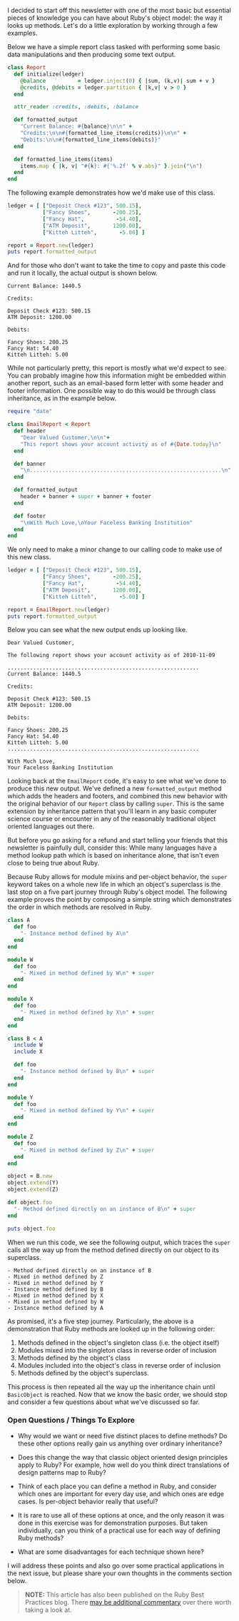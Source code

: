 I decided to start off this newsletter with one of the most basic but essential pieces of knowledge you can have about Ruby's object model: the way it looks up methods. Let's do a little exploration by working through a few examples.

Below we have a simple report class tasked with performing some basic data manipulations and then producing some text output.

```ruby
class Report
  def initialize(ledger)
    @balance          = ledger.inject(0) { |sum, (k,v)| sum + v }
    @credits, @debits = ledger.partition { |k,v| v > 0 }
  end

  attr_reader :credits, :debits, :balance

  def formatted_output
    "Current Balance: #{balance}\n\n" +
    "Credits:\n\n#{formatted_line_items(credits)}\n\n" +
    "Debits:\n\n#{formatted_line_items(debits)}"
  end

  def formatted_line_items(items)
    items.map { |k, v| "#{k}: #{'%.2f' % v.abs}" }.join("\n")
  end
end
```

The following example demonstrates how we'd make use of this class.

```ruby
ledger = [ ["Deposit Check #123", 500.15],
           ["Fancy Shoes",       -200.25],
           ["Fancy Hat",          -54.40],
           ["ATM Deposit",       1200.00],
           ["Kitteh Litteh",       -5.00] ]

report = Report.new(ledger)
puts report.formatted_output
```

And for those who don't want to take the time to copy and paste this code and run it locally, the actual output is shown below.

```
Current Balance: 1440.5

Credits:

Deposit Check #123: 500.15
ATM Deposit: 1200.00

Debits:

Fancy Shoes: 200.25
Fancy Hat: 54.40
Kitteh Litteh: 5.00
```

While not particularly pretty, this report is mostly what we'd expect to see. You can probably imagine how this information might be embedded within another report, such as an email-based form letter with some header and footer information. One possible way to do this would be through class inheritance, as in the example below.

```ruby
require "date"

class EmailReport < Report
  def header
    "Dear Valued Customer,\n\n"+
    "This report shows your account activity as of #{Date.today}\n"
  end

  def banner
    "\n............................................................\n"
  end

  def formatted_output
    header + banner + super + banner + footer
  end

  def footer
    "\nWith Much Love,\nYour Faceless Banking Institution"
  end
end
```

We only need to make a minor change to our calling code to make use of this new class.

```ruby
ledger = [ ["Deposit Check #123", 500.15],
           ["Fancy Shoes",       -200.25],
           ["Fancy Hat",          -54.40],
           ["ATM Deposit",       1200.00],
           ["Kitteh Litteh",       -5.00] ]

report = EmailReport.new(ledger)
puts report.formatted_output
```

Below you can see what the new output ends up looking like.

```
Dear Valued Customer,

The following report shows your account activity as of 2010-11-09

............................................................
Current Balance: 1440.5

Credits:

Deposit Check #123: 500.15
ATM Deposit: 1200.00

Debits:

Fancy Shoes: 200.25
Fancy Hat: 54.40
Kitteh Litteh: 5.00
............................................................

With Much Love,
Your Faceless Banking Institution
```

Looking back at the `EmailReport` code, it's easy to see what we've done to produce this new output. We've defined a new `formatted_output` method which adds the headers and footers, and combined this new behavior with the original behavior of our `Report` class by calling `super`. This is the same extension by inheritance pattern that you'll learn in any basic computer science course or encounter in any of the reasonably traditional object oriented languages out there.

But before you go asking for a refund and start telling your friends that this newsletter is painfully dull, consider this: While many languages have a method lookup path which is based on inheritance alone, that isn't even close to being true about Ruby.

Because Ruby allows for module mixins and per-object behavior, the `super` keyword takes on a whole new life in which an object's superclass is the last stop on a five part journey through Ruby's object model. The following example proves the point by composing a simple string which demonstrates the order in which methods are resolved in Ruby.

```ruby
class A
  def foo
    "- Instance method defined by A\n"
  end
end

module W
  def foo
    "- Mixed in method defined by W\n" + super
  end
end

module X
  def foo
    "- Mixed in method defined by X\n" + super
  end
end

class B < A
  include W
  include X

  def foo
    "- Instance method defined by B\n" + super
  end
end

module Y
  def foo
    "- Mixed in method defined by Y\n" + super
  end
end

module Z
  def foo
    "- Mixed in method defined by Z\n" + super
  end
end

object = B.new
object.extend(Y)
object.extend(Z)

def object.foo
  "- Method defined directly on an instance of B\n" + super
end

puts object.foo
```

When we run this code, we see the following output, which traces the `super` calls all the way up from the method defined directly on our object to its superclass.

```
- Method defined directly on an instance of B
- Mixed in method defined by Z
- Mixed in method defined by Y
- Instance method defined by B
- Mixed in method defined by X
- Mixed in method defined by W
- Instance method defined by A
```

As promised, it's a five step journey. Particularly, the above is a demonstration that Ruby methods are looked up in the following order:

1. Methods defined in the object's singleton class (i.e. the object itself)
1. Modules mixed into the singleton class in reverse order of inclusion
1. Methods defined by the object's class
1. Modules included into the object's class in reverse order of inclusion
1. Methods defined by the object's superclass.

This process is then repeated all the way up the inheritance chain until `BasicObject` is reached. Now that we know the basic order, we should stop and consider a few questions about what we've discussed so far.

### Open Questions / Things To Explore

* Why would we want or need five distinct places to define methods? Do these other options really gain us anything over ordinary inheritance?

* Does this change the way that classic object oriented design principles apply to Ruby? For example, how well do you think direct translations of design patterns map to Ruby?

* Think of each place you can define a method in Ruby, and consider which ones are important for every day use, and which ones are edge cases. Is per-object behavior really that useful?

* It is rare to use all of these options at once, and the only reason it was done in this exercise was for demonstration purposes. But taken individually, can you think of a practical use for each way of defining Ruby methods?

* What are some disadvantages for each technique shown here?

I will address these points and also go over some practical applications in the next issue, but please share your own thoughts in the comments section below.

> **NOTE:** This article has also been published on the Ruby Best Practices blog. There [may be additional commentary](http://blog.rubybestpractices.com/posts/gregory/030-issue-1-method-lookup.html#disqus_thread) 
over there worth taking a look at.
